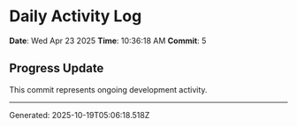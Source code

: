 # Daily Activity Log

**Date**: Wed Apr 23 2025
**Time**: 10:36:18 AM
**Commit**: 5

## Progress Update

This commit represents ongoing development activity.

---
Generated: 2025-10-19T05:06:18.518Z
